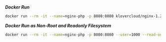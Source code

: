 ***Docker Run***
```sh
docker run --rm -it --name=nginx-php -p 8080:8080 klovercloud/nginx-1.20.1-php7.4-fpm:debian-v1.0.0
```


***Docker Run as Non-Root and Readonly Filesystem***
```sh
docker run --rm -it --name=nginx-php -p 8080:8080 --user=1000 --read-only --tmpfs=/tmp -v /root/vol/nginx/run:/var/run/nginx --tmpfs=/var/cache/nginx --tmpfs=/var/log/nginx --tmpfs=/var/log --tmpfs=/run/php klovercloud/nginx-1.20.1-php7.4-fpm:stage-1-debian-v1.0.0
```
